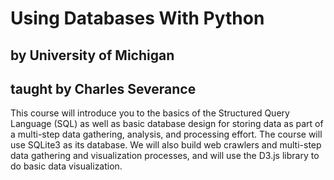 # Using Databases With Python
## by University of Michigan
## taught by Charles Severance
This course will introduce you to the basics of the Structured Query Language (SQL) as well as basic database design for storing data as part of a multi-step data gathering, analysis, and processing effort. The course will use SQLite3 as its database. We will also build web crawlers and multi-step data gathering and visualization processes, and will use the D3.js library to do basic data visualization.
